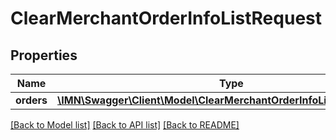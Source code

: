 # ClearMerchantOrderInfoListRequest

## Properties
Name | Type | Description | Notes
------------ | ------------- | ------------- | -------------
**orders** | [**\IMN\Swagger\Client\Model\ClearMerchantOrderInfoListRequestItem[]**](ClearMerchantOrderInfoListRequestItem.md) |  | 

[[Back to Model list]](../README.md#documentation-for-models) [[Back to API list]](../README.md#documentation-for-api-endpoints) [[Back to README]](../README.md)


